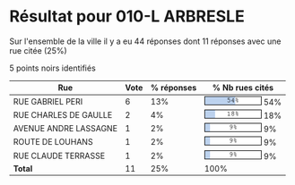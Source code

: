 # Résultat pour 010-L ARBRESLE

Sur l'ensemble de la ville il y a eu 44 réponses dont 11 réponses avec une rue citée (25%)

5 points noirs identifiés

| Rue | Vote | % réponses | % Nb rues cités|
|-----|------|------------|----------------|
| RUE GABRIEL PERI | 6 | 13% | <img src="../../img/bar_54.gif" />&nbsp;54%|
| RUE CHARLES DE GAULLE | 2 | 4% | <img src="../../img/bar_18.gif" />&nbsp;18%|
| AVENUE ANDRE LASSAGNE | 1 | 2% | <img src="../../img/bar_9.gif" />&nbsp;9%|
| ROUTE DE LOUHANS | 1 | 2% | <img src="../../img/bar_9.gif" />&nbsp;9%|
| RUE CLAUDE TERRASSE | 1 | 2% | <img src="../../img/bar_9.gif" />&nbsp;9%|
| **Total** | 11 | 25% | 100%|
